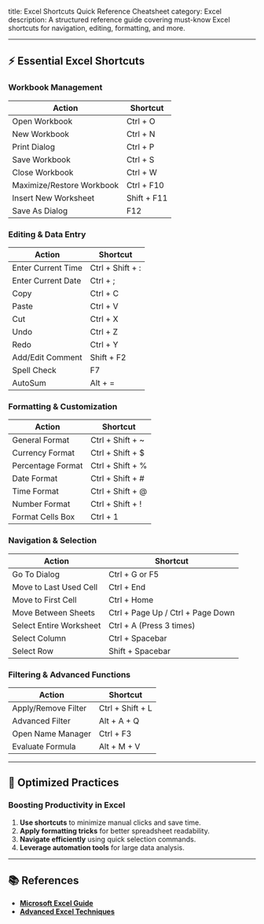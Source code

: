 title: Excel Shortcuts Quick Reference Cheatsheet
category: Excel
description: A structured reference guide covering must-know Excel shortcuts for navigation, editing, formatting, and more.

---

## ⚡ **Essential Excel Shortcuts**

### **Workbook Management**

| Action                    | Shortcut    |
| ------------------------- | ----------- |
| Open Workbook             | Ctrl + O    |
| New Workbook              | Ctrl + N    |
| Print Dialog              | Ctrl + P    |
| Save Workbook             | Ctrl + S    |
| Close Workbook            | Ctrl + W    |
| Maximize/Restore Workbook | Ctrl + F10  |
| Insert New Worksheet      | Shift + F11 |
| Save As Dialog            | F12         |

### **Editing & Data Entry**

| Action             | Shortcut         |
| ------------------ | ---------------- |
| Enter Current Time | Ctrl + Shift + : |
| Enter Current Date | Ctrl + ;         |
| Copy               | Ctrl + C         |
| Paste              | Ctrl + V         |
| Cut                | Ctrl + X         |
| Undo               | Ctrl + Z         |
| Redo               | Ctrl + Y         |
| Add/Edit Comment   | Shift + F2       |
| Spell Check        | F7               |
| AutoSum            | Alt + =          |

### **Formatting & Customization**

| Action            | Shortcut         |
| ----------------- | ---------------- |
| General Format    | Ctrl + Shift + ~ |
| Currency Format   | Ctrl + Shift + $ |
| Percentage Format | Ctrl + Shift + % |
| Date Format       | Ctrl + Shift + # |
| Time Format       | Ctrl + Shift + @ |
| Number Format     | Ctrl + Shift + ! |
| Format Cells Box  | Ctrl + 1         |

### **Navigation & Selection**

| Action                  | Shortcut                          |
| ----------------------- | --------------------------------- |
| Go To Dialog            | Ctrl + G or F5                    |
| Move to Last Used Cell  | Ctrl + End                        |
| Move to First Cell      | Ctrl + Home                       |
| Move Between Sheets     | Ctrl + Page Up / Ctrl + Page Down |
| Select Entire Worksheet | Ctrl + A (Press 3 times)          |
| Select Column           | Ctrl + Spacebar                   |
| Select Row              | Shift + Spacebar                  |

### **Filtering & Advanced Functions**

| Action              | Shortcut         |
| ------------------- | ---------------- |
| Apply/Remove Filter | Ctrl + Shift + L |
| Advanced Filter     | Alt + A + Q      |
| Open Name Manager   | Ctrl + F3        |
| Evaluate Formula    | Alt + M + V      |

---

## 🔄 **Optimized Practices**

### **Boosting Productivity in Excel**

1. **Use shortcuts** to minimize manual clicks and save time.
2. **Apply formatting tricks** for better spreadsheet readability.
3. **Navigate efficiently** using quick selection commands.
4. **Leverage automation tools** for large data analysis.

---

## 📚 **References**

- **[Microsoft Excel Guide](https://support.microsoft.com/en-us/excel)**
- **[Advanced Excel Techniques](https://www.office.com/excel-tips/)**

